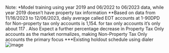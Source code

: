 Note: 
*Model training using year 2019 and 06/2022 to 06/2023 data, while year 2019 doesn’t have property tax information
**Based on data from 11/16/2023 to 12/06/2023, daily average called EOT accounts at 1-90DPD for Non-property tax only accounts is 1,154. for tax only accounts it’s only about 117 
. Also Expect a further percentage decrease in Property Tax Only accounts as the market normalizes, making Non-Property Tax Only accounts the primary focus
***Existing holdout schedule using dialer
![image](https://github.com/bowenlong1/E-commerce-recommendation/assets/38050947/d44362ae-3873-4a49-af49-0641b2bca573)




